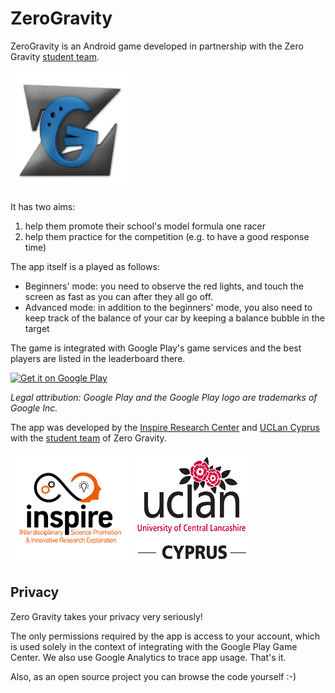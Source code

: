 # ZeroGravity
ZeroGravity is an Android game developed in partnership with the Zero Gravity [student team](https://www.facebook.com/0gravityteam).

![Zero Gravity icon][logo-zg]

It has two aims:

1. help them promote their school's model formula one racer
2. help them practice for the competition (e.g. to have a good response time)

The app itself is a played as follows:

- Beginners' mode: you need to observe the red lights, and touch the screen as fast as you can after they all go off.
- Advanced mode: in addition to the beginners' mode, you also need to keep track of the balance of your car by keeping a balance bubble in the target

The game is integrated with Google Play's game services and the best players are listed in the leaderboard there.

<a href="https://play.google.com/store/apps/details?id=cy.ac.uclancyprus.zg" target="_blank">
<img src="https://play.google.com/intl/en_us/badges/images/generic/en_badge_web_generic.png" width="240" title="Get it on Google Play">
</a>

*Legal attribution: Google Play and the Google Play logo are trademarks of Google Inc.*

The app was developed by the [Inspire Research Center](http://inspirecenter.org) and [UCLan Cyprus](http://www.uclancyprus.ac.cy) with the [student team](https://www.facebook.com/0gravityteam) of Zero Gravity.

![Inspire Research Center][logo-inspire]
![UCLan Cyprus][logo-uclancy]

[logo-zg]: https://raw.githubusercontent.com/nearchos/ZeroGravity/master/app/src/main/res/mipmap-xxxhdpi/ic_launcher.png "Zero Gravity team"
[logo-inspire]: https://raw.githubusercontent.com/nearchos/ZeroGravity/master/app/src/main/assets/inspire.png "Inspire Research Center"
[logo-uclancy]: https://raw.githubusercontent.com/nearchos/ZeroGravity/master/app/src/main/assets/uclan_cy_small.png "UCLan Cyprus"

## Privacy<a name="privacy"></a>

Zero Gravity takes your privacy very seriously!

The only permissions required by the app is access to your account, which is used solely in the context of integrating with the Google Play Game Center. We also use Google Analytics to trace app usage. That's it.

Also, as an open source project you can browse the code yourself :-)
